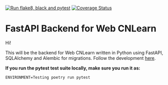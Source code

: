 [![Run flake8, black and pytest](https://github.com/CNLearn/backend/actions/workflows/ci.yaml/badge.svg)](https://github.com/CNLearn/backend/actions/workflows/ci.yaml)
[![Coverage Status](https://coveralls.io/repos/github/CNLearn/backend/badge.svg?branch=main)](https://coveralls.io/github/CNLearn/backend?branch=main)

# FastAPI Backend for Web CNLearn

Hi!

This will be the backend for Web CNLearn written in Python using FastAPI, SQLAlchemy and Alembic for migrations. Follow the development [here](https://www.podgurschi.com).

**If you run the pytest test suite locally, make sure you run it as:**

```
ENVIRONMENT=Testing poetry run pytest
```
